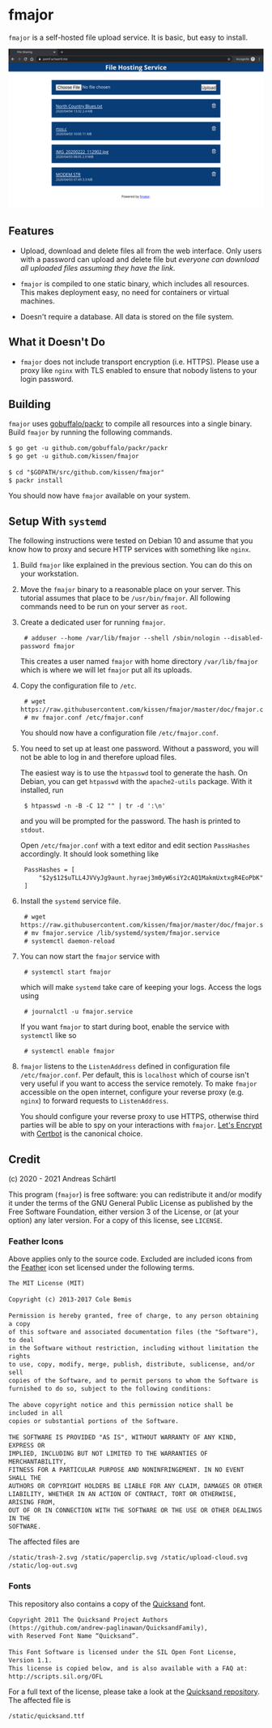 # fmajor

`fmajor` is a self-hosted file upload service. It is basic, but easy
to install.

![Screenshot of fmajor running in Firefox](doc/screenshot.png)

## Features

* Upload, download and delete files all from the web interface.  Only
  users with a password can upload and delete file but *everyone can
  download all uploaded files assuming they have the link*.

* `fmajor` is compiled to one static binary, which includes all
  resources. This makes deployment easy, no need for containers or
  virtual machines.

* Doesn't require a database. All data is stored on the file system.

## What it Doesn't Do

* `fmajor` does not include transport encryption (i.e. HTTPS). Please
  use a proxy like `nginx` with TLS enabled to ensure that nobody
  listens to your login password.

## Building

`fmajor` uses [gobuffalo/packr](https://github.com/gobuffalo/packr) to
compile all resources into a single binary. Build `fmajor` by running
the following commands.

	$ go get -u github.com/gobuffalo/packr/packr
	$ go get -u github.com/kissen/fmajor

	$ cd "$GOPATH/src/github.com/kissen/fmajor"
	$ packr install

You should now have `fmajor` available on your system.

## Setup With `systemd`

The following instructions were tested on Debian 10 and assume that
you know how to proxy and secure HTTP services with something like
`nginx`.

1. Build `fmajor` like explained in the previous section. You can do
   this on your workstation.

2. Move the `fmajor` binary to a reasonable place on your server.
   This tutorial assumes that place to be `/usr/bin/fmajor`. All following
   commands need to be run on your server as `root`.

3. Create a dedicated user for running `fmajor`.

		# adduser --home /var/lib/fmajor --shell /sbin/nologin --disabled-password fmajor

   This creates a user named `fmajor` with home directory `/var/lib/fmajor`
   which is where we will let `fmajor` put all its uploads.

4. Copy the configuration file to `/etc`.

		# wget https://raw.githubusercontent.com/kissen/fmajor/master/doc/fmajor.conf
		# mv fmajor.conf /etc/fmajor.conf

   You should now have a configuration file `/etc/fmajor.conf`.

5. You need to set up at least one password. Without a password,
   you will not be able to log in and therefore upload files.

   The easiest way is to use the `htpasswd` tool to generate the
   hash. On Debian, you can get `htpasswd` with the `apache2-utils`
   package. With it installed, run

		$ htpasswd -n -B -C 12 "" | tr -d ':\n'

   and you will be prompted for the password. The hash is printed to
   `stdout`.

   Open `/etc/fmajor.conf` with a text editor and edit section
   `PassHashes` accordingly. It should look something like

		PassHashes = [
			"$2y$12$uTLL4JVVyJg9aunt.hyraej3m0yW6siY2cAQ1MakmUxtxgR4EoPbK"
		]

6. Install the `systemd` service file.

		# wget https://raw.githubusercontent.com/kissen/fmajor/master/doc/fmajor.service
		# mv fmajor.service /lib/systemd/system/fmajor.service
		# systemctl daemon-reload

7. You can now start the `fmajor` service with

		# systemctl start fmajor

   which will make `systemd` take care of keeping your logs. Access
   the logs using

		# journalctl -u fmajor.service

   If you want `fmajor` to start during boot, enable the service with
   `systemctl` like so

		# systemctl enable fmajor


8. `fmajor` listens to the `ListenAddress` defined in configuration
   file `/etc/fmajor.conf`. Per default, this is `localhost` which of
   course isn't very useful if you want to access the service
   remotely. To make `fmajor` accessible on the open internet,
   configure your reverse proxy (e.g. `nginx`) to forward requests to
   `ListenAddress`.

   You should configure your reverse proxy to use HTTPS, otherwise
   third parties will be able to spy on your interactions with
   `fmajor`.  [Let's Encrypt](https://letsencrypt.org/) with
   [Certbot](https://certbot.eff.org/) is the canonical choice.

## Credit

(c) 2020 - 2021 Andreas Schärtl

This program (`fmajor`) is free software: you can redistribute it and/or modify
it under the terms of the GNU General Public License as published by the Free
Software Foundation, either version 3 of the License, or (at your option) any
later version. For a copy of this license, see `LICENSE`.

### Feather Icons

Above applies only to the source code. Excluded are included icons
from the [Feather](https://feathericons.com/) icon set licensed
under the following terms.

	The MIT License (MIT)

	Copyright (c) 2013-2017 Cole Bemis

	Permission is hereby granted, free of charge, to any person obtaining a copy
	of this software and associated documentation files (the "Software"), to deal
	in the Software without restriction, including without limitation the rights
	to use, copy, modify, merge, publish, distribute, sublicense, and/or sell
	copies of the Software, and to permit persons to whom the Software is
	furnished to do so, subject to the following conditions:

	The above copyright notice and this permission notice shall be included in all
	copies or substantial portions of the Software.

	THE SOFTWARE IS PROVIDED "AS IS", WITHOUT WARRANTY OF ANY KIND, EXPRESS OR
	IMPLIED, INCLUDING BUT NOT LIMITED TO THE WARRANTIES OF MERCHANTABILITY,
	FITNESS FOR A PARTICULAR PURPOSE AND NONINFRINGEMENT. IN NO EVENT SHALL THE
	AUTHORS OR COPYRIGHT HOLDERS BE LIABLE FOR ANY CLAIM, DAMAGES OR OTHER
	LIABILITY, WHETHER IN AN ACTION OF CONTRACT, TORT OR OTHERWISE, ARISING FROM,
	OUT OF OR IN CONNECTION WITH THE SOFTWARE OR THE USE OR OTHER DEALINGS IN THE
	SOFTWARE.

The affected files are

	/static/trash-2.svg /static/paperclip.svg /static/upload-cloud.svg
	/static/log-out.svg

### Fonts

This repository also contains a copy of the [Quicksand](https://github.com/andrew-paglinawan/QuicksandFamily)
font.

	Copyright 2011 The Quicksand Project Authors (https://github.com/andrew-paglinawan/QuicksandFamily),
	with Reserved Font Name “Quicksand”.

	This Font Software is licensed under the SIL Open Font License, Version 1.1.
	This license is copied below, and is also available with a FAQ at:
	http://scripts.sil.org/OFL

For a full text of the license, please take a look at the
[Quicksand repository](https://github.com/andrew-paglinawan/QuicksandFamily/blob/master/OFL.txt).
The affected file is

	/static/quicksand.ttf
